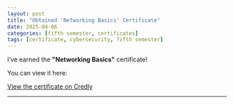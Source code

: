 ```yaml
---
layout: post
title: "Obtained 'Networking Basics' Certificate"
date: 2025-04-06
categories: [fifth semester, certificates]
tags: [certificate, cybersecurity, fifth semester]
---
```


I’ve earned the **"Networking Basics"** certificate!

You can view it here:

[View the certificate on Credly](https://www.credly.com/badges/12c12065-0bba-4ab8-b3d7-15351f93d383)

---


